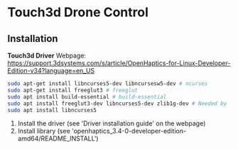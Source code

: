 # Touch3d Drone Control


## Installation



**Touch3d Driver**
Webpage: https://support.3dsystems.com/s/article/OpenHaptics-for-Linux-Developer-Edition-v34?language=en_US

``` bash
sudo apt-get install libncurses5-dev libncursesw5-dev # ncurses
sudo apt-get install freeglut3 # freeglut
sudo apt install build-essential # build-essential
sudo apt install freeglut3-dev libncurses5-dev zlib1g-dev # Needed by `openhaptics_3.4-0-developer-edition-amd64/install` script
sudo apt install libncurses5


```
1. Install the driver (see 'Driver installation guide' on the webpage)
2. Install library (see 'openhaptics_3.4-0-developer-edition-amd64/README_INSTALL')
